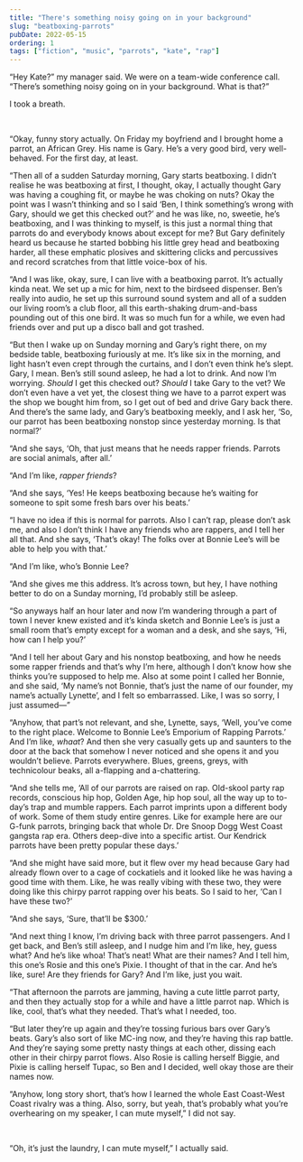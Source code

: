 ```yaml
---
title: "There's something noisy going on in your background"
slug: "beatboxing-parrots"
pubDate: 2022-05-15
ordering: 1
tags: ["fiction", "music", "parrots", "kate", "rap"]
---
```



“<span class="small-caps">Hey Kate?</span>” my manager said. We were on a team-wide conference call. “There’s something noisy going on in your background. What is that?”

I took a breath.

<br />

“Okay, funny story actually. On Friday my boyfriend and I brought home a parrot, an African Grey. His name is Gary. He’s a very good bird, very well-behaved. For the first day, at least.

“Then all of a sudden Saturday morning, Gary starts beatboxing. I didn’t realise he was beatboxing at first, I thought, okay, I actually thought Gary was having a coughing fit, or maybe he was choking on nuts? Okay the point was I wasn’t thinking and so I said ‘Ben, I think something’s wrong with Gary, should we get this checked out?’ and he was like, no, sweetie, he’s beatboxing, and I was thinking to myself, is this just a normal thing that parrots do and everybody knows about except for me? But Gary definitely heard us because he started bobbing his little grey head and beatboxing harder, all these emphatic plosives and skittering clicks and percussives and record scratches from that little voice-box of his.

“And I was like, okay, sure, I can live with a beatboxing parrot. It’s actually kinda neat. We set up a mic for him, next to the birdseed dispenser. Ben’s really into audio, he set up this surround sound system and all of a sudden our living room’s a club floor, all this earth-shaking drum-and-bass pounding out of this one bird. It was so much fun for a while, we even had friends over and put up a disco ball and got trashed.

“But then I wake up on Sunday morning and Gary’s right there, on my bedside table, beatboxing furiously at me. It’s like six in the morning, and light hasn’t even crept through the curtains, and I don’t even think he’s slept. Gary, I mean. Ben’s still sound asleep, he had a lot to drink. And now I’m worrying. _Should_ I get this checked out? _Should_ I take Gary to the vet? We don’t even have a vet yet, the closest thing we have to a parrot expert was the shop we bought him from, so I get out of bed and drive Gary back there. And there’s the same lady, and Gary’s beatboxing meekly, and I ask her, ‘So, our parrot has been beatboxing nonstop since yesterday morning. Is that normal?’

“And she says, ‘Oh, that just means that he needs rapper friends. Parrots are social animals, after all.’

“And I’m like, _rapper friends_?

“And she says, ‘Yes! He keeps beatboxing because he’s waiting for someone to spit some fresh bars over his beats.’

“I have no idea if this is normal for parrots. Also I can’t rap, please don’t ask me, and also I don’t think I have any friends who are rappers, and I tell her all that. And she says, ‘That’s okay! The folks over at Bonnie Lee’s will be able to help you with that.’

“And I’m like, who’s Bonnie Lee?

“And she gives me this address. It’s across town, but hey, I have nothing better to do on a Sunday morning, I’d probably still be asleep.

“So anyways half an hour later and now I’m wandering through a part of town I never knew existed and it’s kinda sketch and Bonnie Lee’s is just a small room that’s empty except for a woman and a desk, and she says, ‘Hi, how can I help you?’

“And I tell her about Gary and his nonstop beatboxing, and how he needs some rapper friends and that’s why I’m here, although I don’t know how she thinks you’re supposed to help me. Also at some point I called her Bonnie, and she said, ‘My name’s not Bonnie, that’s just the name of our founder, my name’s actually Lynette’, and I felt so embarrassed. Like, I was so sorry, I just assumed—”

“Anyhow, that part’s not relevant, and she, Lynette, says, ‘Well, you’ve come to the right place. Welcome to Bonnie Lee’s Emporium of Rapping Parrots.’ And I’m like, _whaat_? And then she very casually gets up and saunters to the door at the back that somehow I never noticed and she opens it and you wouldn’t believe. Parrots everywhere. Blues, greens, greys, with technicolour beaks, all a-flapping and a-chattering.

“And she tells me, ‘All of our parrots are raised on rap. Old-skool party rap records, conscious hip hop, Golden Age, hip hop soul, all the way up to to-day’s trap and mumble rappers. Each parrot imprints upon a different body of work. Some of them study entire genres. Like for example here are our G-funk parrots, bringing back that whole Dr. Dre Snoop Dogg West Coast gangsta rap era. Others deep-dive into a specific artist. Our Kendrick parrots have been pretty popular these days.’

“And she might have said more, but it flew over my head because Gary had already flown over to a cage of cockatiels and it looked like he was having a good time with them. Like, he was really vibing with these two, they were doing like this chirpy parrot rapping over his beats. So I said to her, ‘Can I have these two?’

“And she says, ‘Sure, that’ll be $300.’

“And next thing I know, I’m driving back with three parrot passengers. And I get back, and Ben’s still asleep, and I nudge him and I’m like, hey, guess what? And he’s like whoa! That’s neat! What are their names? And I tell him, this one’s Rosie and this one’s Pixie. I thought of that in the car. And he’s like, sure! Are they friends for Gary? And I’m like, just you wait.

“That afternoon the parrots are jamming, having a cute little parrot party, and then they actually stop for a while and have a little parrot nap. Which is like, cool, that’s what they needed. That’s what I needed, too.

“But later they’re up again and they’re tossing furious bars over Gary’s beats. Gary’s also sort of like MC-ing now, and they’re having this rap battle. And they’re saying some pretty nasty things at each other, dissing each other in their chirpy parrot flows. Also Rosie is calling herself Biggie, and Pixie is calling herself Tupac, so Ben and I decided, well okay those are their names now.

“Anyhow, long story short, that’s how I learned the whole East Coast-West Coast rivalry was a thing. Also, sorry, but yeah, that’s probably what you’re overhearing on my speaker, I can mute myself,” I did not say.

<br />

“Oh, it’s just the laundry, I can mute myself,” I actually said.
